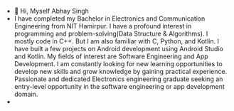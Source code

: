 - 👋 Hi, Myself Abhay Singh
-   I have completed my Bachelor in Electronics and Communication Engineering from NIT Hamirpur.
    I have a profound interest in programming and problem-solving(Data Structure & Algorithms).
    I mostly code in C++. But I am also familiar with C, Python, and Kotlin.
    I have built a few projects on Android development using Android Studio and Kotlin.
    My fields of interest are Software Engineering and App Development. 
    I am constantly looking for new learning opportunities to develop new skills and grow knowledge by gaining practical experience. 
    Passionate and dedicated Electronics engineering graduate seeking an entry-level opportunity in the software engineering or app development domain. 
-

<!---
Abhay2807/Abhay2807 is a ✨ special ✨ repository because its `README.md` (this file) appears on your GitHub profile.
You can click the Preview link to take a look at your changes.
--->
